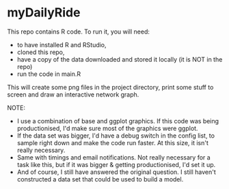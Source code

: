 # myDailyRide
This repo contains R code.  To run it, you will need:
- to have installed R and RStudio,
- cloned this repo,
- have a copy of the data downloaded and stored it locally (it is NOT in the repo)
- run the code in main.R

This will create some png files in the project directory, print some stuff to screen
and draw an interactive network graph.

NOTE:
- I use a combination of base and ggplot graphics.  If this code was being productionised, I'd make sure most
of the graphics were ggplot.
- If the data set was bigger, I'd have a debug switch in the config list, to sample right down and make the code run
faster.  At this size, it isn't really necessary.
- Same with timings and email notifications.  Not really necessary for a task like this, but if it was bigger & getting
productionised, I'd set it up.
- And of course, I still have answered the original question.  I still haven't constructed a data set that could be used 
to build a model.
